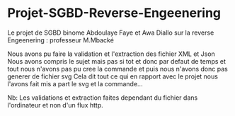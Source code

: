 # Projet-SGBD-Reverse-Engeenering
Le projet de SGBD binome Abdoulaye Faye et Awa Diallo sur la reverse Engeenering : professeur M.Mbacké

Nous avons pu faire la validation et l'extraction des fichier  XML et Json
Nous avons compris le sujet  mais pas si tot et donc par defaut de temps et tout nous n'avons pas pu cree la commande et puis nous n'avons donc pas generer de fichier svg
Cela dit tout ce qui en rapport avec le projet nous l'avons fait mis a part le svg et la commande...

Nb: Les validations et extraction faites dependant du fichier dans l'ordinateur et non d'un flux http.
